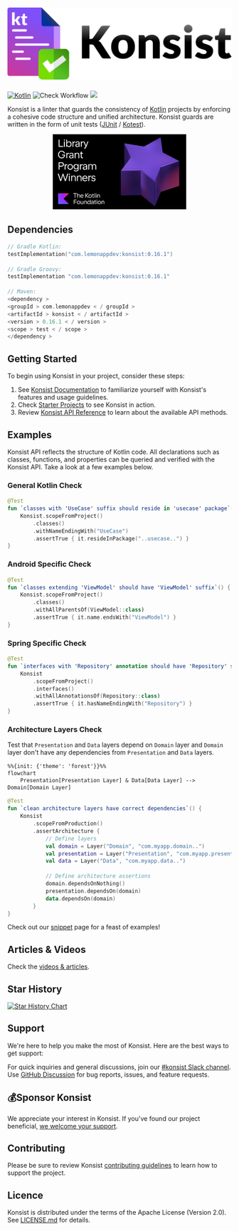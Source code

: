 ![Konsist](misc/konsist-logo/logo.png)
==========

[![Kotlin](https://img.shields.io/badge/Kotlin-blue.svg?style=flat&logo=kotlin)](https://kotlinlang.org)
![Check Workflow](https://github.com/LemonAppDev/konsist/actions/workflows/check.yml/badge.svg)
[<img src="https://img.shields.io/maven-central/v/com.lemonappdev/konsist?label=Release"/>](https://central.sonatype.com/artifact/com.lemonappdev/konsist)

Konsist is a linter that guards the consistency of [Kotlin](https://kotlinlang.org/) projects by enforcing a cohesive
code structure
and unified architecture. Konsist guards are written in the form of unit
tests ([JUnit](https://junit.org/) / [Kotest](https://kotest.io/)).

<p align="center">
  <a href="https://kotlinfoundation.org/news/grants-program-winners-24/" target="_blank" rel="noopener noreferrer">
    <img src="misc/library-grant-program-winner.png" alt="Library Grant Program Winner 2024" title="Library Grant 
Program Winner 2024" width="300">
  </a>
</p>

## Dependencies

```kotlin
// Gradle Kotlin:
testImplementation("com.lemonappdev:konsist:0.16.1")

// Gradle Groovy:
testImplementation "com.lemonappdev:konsist:0.16.1"

// Maven:
<dependency >
<groupId > com.lemonappdev < / groupId >
<artifactId > konsist < / artifactId >
<version > 0.16.1 < / version >
<scope > test < / scope >
</dependency >
```

## Getting Started

To begin using Konsist in your project, consider these steps:

1. See [Konsist Documentation](https://docs.konsist.lemonappdev.com/) to familiarize yourself with Konsist's
   features and usage guidelines.
2. Check [Starter Projects](https://github.com/LemonAppDev/konsist/tree/main/samples/starter-projects) to see Konsist in
   action.
3. Review [Konsist API Reference](https://reference.konsist.lemonappdev.com) to learn about the available API methods.

## Examples

Konsist API reflects the structure of Kotlin code. All declarations such as classes, functions, and properties can be
queried and verified with the Konsist API. Take a look at a few examples below.

### General Kotlin Check

```kotlin
@Test
fun `classes with 'UseCase' suffix should reside in 'usecase' package`() {
    Konsist.scopeFromProject()
        .classes()
        .withNameEndingWith("UseCase")
        .assertTrue { it.resideInPackage("..usecase..") }
}
```

### Android Specific Check

```kotlin
@Test
fun `classes extending 'ViewModel' should have 'ViewModel' suffix`() {
    Konsist.scopeFromProject()
        .classes()
        .withAllParentsOf(ViewModel::class)
        .assertTrue { it.name.endsWith("ViewModel") }
}
```

### Spring Specific Check

```kotlin
@Test
fun `interfaces with 'Repository' annotation should have 'Repository' suffix`() {
    Konsist
        .scopeFromProject()
        .interfaces()
        .withAllAnnotationsOf(Repository::class)
        .assertTrue { it.hasNameEndingWith("Repository") }
}
```

### Architecture Layers Check

Test that `Presentation` and `Data` layers depend on `Domain` layer and `Domain` layer don't have any dependencies
from `Presentation` and `Data` layers.

```mermaid
%%{init: {'theme': 'forest'}}%%
flowchart
    Presentation[Presentation Layer] & Data[Data Layer] --> Domain[Domain Layer]
```

```kotlin
@Test
fun `clean architecture layers have correct dependencies`() {
    Konsist
        .scopeFromProduction()
        .assertArchitecture {
            // Define layers
            val domain = Layer("Domain", "com.myapp.domain..")
            val presentation = Layer("Presentation", "com.myapp.presentation..")
            val data = Layer("Data", "com.myapp.data..")

            // Define architecture assertions
            domain.dependsOnNothing()
            presentation.dependsOn(domain)
            data.dependsOn(domain)
        }
}
```

Check out our [snippet](https://docs.konsist.lemonappdev.com/inspiration/snippets) page for a feast of examples!

## Articles & Videos

Check the [videos & articles](https://docs.konsist.lemonappdev.com/getting-started/getting-started/articles).

## Star History

[![Star History Chart](https://api.star-history.com/svg?repos=LemonAppDev/konsist&type=Date)](https://star-history.com/#LemonAppDev/konsist&Date)

## Support

We're here to help you make the most of Konsist. Here are the best ways to get support:

For quick inquiries and general discussions, join
our [#konsist Slack channel](https://kotlinlang.slack.com/archives/C05QG9FD6KS).
Use [GitHub Discussion](https://github.com/LemonAppDev/konsist/discussions) for bug reports, issues, and feature
requests.

## 💰Sponsor Konsist

We appreciate your interest in Konsist. If you've found our project beneficial, [we
welcome your support](https://docs.konsist.lemonappdev.com/help/sponsor-konsist).

## Contributing

Please be sure to review Konsist [contributing guidelines](https://docs.konsist.lemonappdev.com/help/contributing)
to learn how to support the project.

## Licence

Konsist is distributed under the terms of the Apache License (Version 2.0). See [LICENSE.md](LICENSE) for details.
